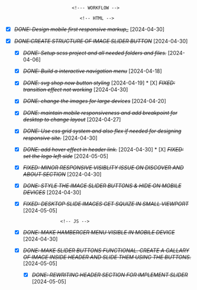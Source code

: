 <!-- This is new intermadiate front end mentor challange -->
<!-- deadline 07 Apr 2024 (3 days remaining) -->

                             <!--- WORKFLOW -->

                                <!-- HTML -->

 * [X] ~~*DONE: Design mobile first responsive markup_*~~ [2024-04-30]

 * [X] ~~*DONE:CREATE STRUCTURE OF IMAGE SLIDER BUTTON*~~ [2024-04-30] 
                               <!-- CSS -->

    <!-- IN THIS PROJECT USING SCSS PREPOSSESOR WITH ROW CSS -->
    * [X] ~~*DONE: Setup scss project and all needed folders and files.*~~ [2024-04-06]
    * [X] ~~*DONE: Build a interactive navigation menu*~~ [2024-04-18]
    * [X] ~~*DONE: svg shop now button styling*~~ [2024-04-19]
                * [X] ~~*FIXED: transition effect not working*~~ [2024-04-30]

    * [X] ~~*DONE: change the images for large devices*~~ [2024-04-20]

    * [X] ~~*DONE: maintain mobile responsiveness and add breakpoint for desktop to change layout*~~ [2024-04-27]
    * [X] ~~*DONE: Use css grid system and also flex if needed for designing responsive site.*~~ [2024-04-30]

    * [x] ~~*DONE: add hover effect in header link.*~~ [2024-04-30]
                * [X] ~~*FIXED: set the logo left side*~~ [2024-05-05]
    
    * [X] ~~*FIXED: MINOR RESPONSIVE VISIBLITY ISSUE ON DISCOVER AND ABOUT SECTION*~~ [2024-04-30]

    * [X] ~~*DONE: STYLE THE IMAGE SLIDER BUTTONS & HIDE ON MOBILE DEVICES*~~ [2024-04-30]

    * [X] ~~*FIXED: DESKTOP SLIDE IMAGES GET SQUIZE IN SMALL VIEWPORT*~~ [2024-05-05]

                        <!-- JS -->

    * [X] ~~*DONE: MAKE HAMBERGER MENU VISIBLE IN MOBILE DEVICE*~~ [2024-04-30]

    * [X] ~~*DONE: MAKE SLIDER BUTTONS FUNCTIONAL. CREATE A GALLARY OF IMAGE INSIDE HEADER AND SLIDE THEM USING THE BUTTONS.*~~ [2024-05-05]
      * [X] ~~*DONE: REWRITING HEADER SECTION FOR IMPLEMENT SLIDER*~~ [2024-05-05]

